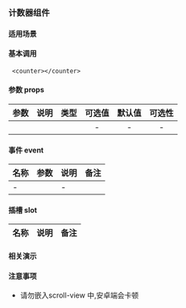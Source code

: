 ### 计数器组件

#### 适用场景
> 

#### 基本调用
``` 
 <counter></counter>
```
#### 参数 props
| 参数 |   说明    |  类型  | 可选值 | 默认值 | 可选性 |
| :--: | :-------: | :----: | :----: | :----: | :----: |
|  |  |  |   -    |   -    |   -    |


#### 事件 event
| 名称          |  参数         | 说明                 | 备注            |
| ------------- |:-------------:| :--------------------| :---------------| 
|-          |               |  -  |               |


####  插槽 slot
| 名称          |  说明               | 备注            |
| ------------- |:-------------:| :--------------------| 

#### 相关演示


#### 注意事项
- 请勿嵌入scroll-view 中,安卓端会卡顿
